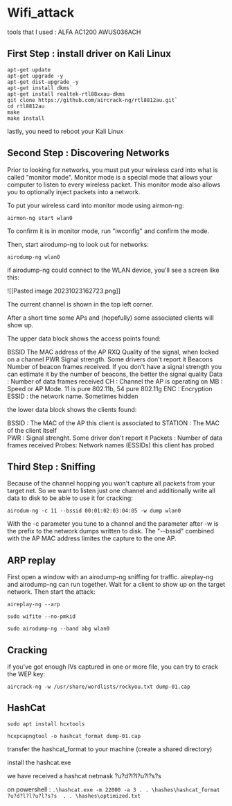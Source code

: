 # Wifi_attack


tools that I used : ALFA AC1200 AWUS036ACH

## First Step : install driver on Kali Linux

```
apt-get update
apt-get upgrade -y
apt-get dist-upgrade -y
apt-get install dkms`
apt-get install realtek-rtl88xxau-dkms
git clone https://github.com/aircrack-ng/rtl8812au.git`
cd rtl8812au   
make  
make install
```

lastly, you need to reboot your Kali Linux

## Second Step : Discovering Networks

Prior to looking for networks, you must put your wireless card into what is called "monitor mode". Monitor mode is a special mode that allows your computer to listen to every wireless packet. This monitor mode also allows you to optionally inject packets into a network.

To put your wireless card into monitor mode using airmon-ng:

`airmon-ng start wlan0`

To confirm it is in monitor mode, run "iwconfig" and confirm the mode.

Then, start airodump-ng to look out for networks:

`airodump-ng wlan0`

if airodump-ng could connect to the WLAN device, you'll see a screen like this:

![[Pasted image 20231023162723.png]]

The current channel is shown in the top left corner.

After a short time some APs and (hopefully) some associated clients will show up.

The upper data block shows the access points found:

BSSID The MAC address of the AP
RXQ Quality of the signal, when locked on a channel
PWR Signal strength. Some drivers don't report it
Beacons Number of beacon frames received. If you don't have a signal strength you can estimate it by the number of beacons, the better the signal quality
Data : Number of data frames received 
CH : Channel the AP is operating on
MB : Speed or AP Mode. 11 is pure 802.11b, 54 pure 802.11g
ENC : Encryption 
ESSID : the network name. Sometimes hidden

the lower data block shows the clients found:

BSSID : The MAC of the AP this client is associated to 
STATION : The MAC of the client itself  
PWR : Signal strenght. Some driver don't report it
Packets : Number of data frames received
Probes: Network names (ESSIDs) this client has probed

## Third Step : Sniffing

Because of the channel hopping you won't capture all packets from your target net. So we want to listen just one channel and additionally write all data to disk to be able to use it for cracking:

`airodum-ng -c 11 --bssid 00:01:02:03:04:05 -w dump wlan0`

With the -c parameter you tune to a channel and the parameter after -w is the prefix to the network dumps written to disk. The "--bssid" combined with the AP MAC address limites the capture to the one AP. 

## ARP replay

First open a window with an airodump-ng sniffing for traffic. aireplay-ng and airodump-ng can run together. Wait for a client to show up on the target network. Then start the attack:

```
aireplay-ng --arp

sudo wifite --no-pmkid

sudo airodump-ng --band abg wlan0

```



## Cracking 

if you've got enough IVs captured in one or more file, you can try to crack the WEP key:

`aircrack-ng -w /usr/share/wordlists/rockyou.txt dump-01.cap`


## HashCat 


```
sudo apt install hcxtools

hcxpcapngtool -o hashcat_format dump-01.cap

```
transfer the hashcat_format to your machine (create a shared directory)

install the hashcat.exe

we have received a hashcat netmask ?u?d?l?l?u?l?s?s

on powershell : `.\hashcat.exe -m 22000 -a 3 . . \hashes\hashcat_format ?u?d?l?l?u?l?s?s  . . \hashes\optimized.txt `
